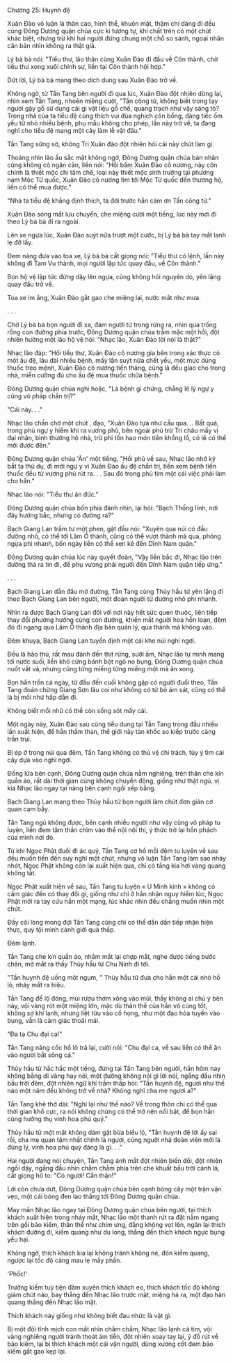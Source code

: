 




Chương 25: Huynh đệ


Xuân Đào vô luận là thân cao, hình thể, khuôn mặt, thậm chí dáng đi đều cùng Đông Dương quận chúa cực kì tương tự, khí chất trên có một chút khác biệt, nhưng trừ khi hai người đứng chung một chỗ so sánh, ngoại nhân căn bản nhìn không ra thật giả.

Lý bà bà nói: "Tiểu thư, lão thân cùng Xuân Đào đi đầu về Côn thành, chờ tiểu thư xong xuôi chính sự, liền tại Côn thành hội hợp."

Dứt lời, Lý bà bà mang theo dịch dung sau Xuân Đào trở về.

Không ngờ, từ Tần Tang bên người đi qua lúc, Xuân Đào đột nhiên dừng lại, nhìn xem Tần Tang, nhoẻn miệng cười, "Tần công tử, không biết trong tay ngươi gậy gỗ sử dụng cái gì vật liệu gỗ chế, quang trạch như vậy sáng tỏ? Trong nhà của ta tiểu đệ cũng thích vui đùa nghịch côn bổng, đáng tiếc ốm yếu từ nhỏ nhiều bệnh, phụ mẫu không cho phép, lần này trở về, ta đang nghĩ cho tiểu đệ mang một cây làm lễ vật đâu."

Tần Tang sững sờ, không Tri Xuân đào đột nhiên hỏi cái này chút làm gì.

Thoáng nhìn lão ẩu sắc mặt không ngờ, Đông Dương quận chúa bản nhân cũng không có ngăn cản, liền nói: "Hồi bẩm Xuân Đào cô nương, này côn chính là thiết mộc chi tâm chế, loại này thiết mộc sinh trưởng tại phương nam Mộc Tử quốc, Xuân Đào cô nương tìm tới Mộc Tử quốc đến thương hộ, liền có thể mua được."

"Nhà ta tiểu đệ khẳng định thích, ta đời trước hắn cám ơn Tần công tử."

Xuân Đào sóng mắt lưu chuyển, che miệng cười một tiếng, lúc này mới đi theo Lý bà bà đi ra ngoài.

Lên xe ngựa lúc, Xuân Đào suýt nữa trượt một cước, bị Lý bà bà tay mắt lanh lẹ đỡ lấy.

Đem nàng đưa vào toa xe, Lý bà bà cất giọng nói: "Tiểu thư có lệnh, lần này không đi Tam Vu thành, mọi người lập tức quay đầu, về Côn thành."

Bọn hộ vệ lập tức đứng dậy lên ngựa, cũng không hỏi nguyên do, yên lặng quay đầu trở về.

Toa xe im ắng, Xuân Đào gắt gao che miệng lại, nước mắt như mưa.

. . .

Chờ Lý bà bà bọn người đi xa, đám người từ trong rừng ra, nhìn qua trống rỗng con đường phía trước, Đông Dương quận chúa trầm mặc một hồi, đột nhiên hướng một lão hộ vệ hỏi: "Nhạc lão, Xuân Đào lời nói là thật?"

Nhạc lão đáp: "Hồi tiểu thư, Xuân Đào cô nương gia bên trong xác thực có một ấu đệ, lâu dài nhiều bệnh, mấy lần suýt nữa chết yểu, một mực dùng thuốc treo mệnh, Xuân Đào cô nương tiền tháng, cũng là đều giao cho trong nhà, miễn cưỡng đủ cho ấu đệ mua thuốc chữa bệnh."

Đông Dương quận chúa nghi hoặc, "Là bệnh gì chứng, chẳng lẽ lý ngự y cũng vô pháp chẩn trị?"

"Cái này. . ."

Nhạc lão chần chờ một chút , đạo, "Xuân Đào tựa như cầu qua. .. Bất quá, trong phủ ngự y hiếm khi ra vương phủ, bên ngoài phủ trừ Tri châu mấy vị đại nhân, bình thường hộ nhà, trừ phi tốn hao món tiền khổng lồ, có lẽ có thể mời được đến."

Đông Dương quận chúa 'Ân' một tiếng, "Hồi phủ về sau, Nhạc lão nhớ kỹ bắt ta thủ dụ, đi mời ngự y vì Xuân Đào ấu đệ chẩn trị, tiền xem bệnh tiền thuốc đều từ vương phủ rút ra. . . Sau đó trong phủ tìm một cái việc phải làm cho hắn."

Nhạc lão nói: "Tiểu thư ân đức."

Đông Dương quận chúa bốn phía đánh nhìn, lại hỏi: "Bạch Thống lĩnh, nơi đây hướng bắc, nhưng có đường ra?"

Bạch Giang Lan trầm tư một phen, gật đầu nói: "Xuyên qua núi có đầu đường nhỏ, có thể tới Lâm Ổ thành, cũng có thể vượt thành mà qua, phóng ngựa phi nhanh, bốn ngày liền có thể xen kẽ đến Dĩnh Nam quận."

Đông Dương quận chúa lúc này quyết đoán, "Vậy liền bắc đi, Nhạc lão trên đường thả ra tin đi, để phụ vương phái người đến Dĩnh Nam quận tiếp ứng."

. . .

Bạch Giang Lan dẫn đầu mở đường, Tần Tang cùng Thủy hầu tử yên lặng đi theo Bạch Giang Lan bên người, một đoàn người từ đường nhỏ phi nhanh.

Nhìn ra được Bạch Giang Lan đối với nơi này hết sức quen thuộc, liên tiếp thay đổi phương hướng cùng con đường, khiến mắt người hoa hỗn loạn, đêm đó đi ngang qua Lâm Ổ thành địa bàn quản lý, qua thành mà không vào.

Đêm khuya, Bạch Giang Lan tuyển định một cái khe núi nghỉ ngơi.

Đều là hảo thủ, rất mau đánh đến thịt rừng, sưởi ấm, Nhạc lão tự mình mang tới nước suối, liền khô cứng bánh bột ngô no bụng, Đông Dương quận chúa nuốt vất vả, nhưng cũng từng miếng từng miếng một mà ăn xong.

Bọn hắn trốn cả ngày, từ đầu đến cuối không gặp có người đuổi theo, Tần Tang đoán chừng Giang Sơn lâu coi như không có từ bỏ ám sát, cũng có thể là bị mồi nhử hấp dẫn đi.

Không biết mồi nhử có thể còn sống sót mấy cái.

Một ngày này, Xuân Đào sau cùng tiếu dung tại Tần Tang trong đầu nhiều lần xuất hiện, để hắn thầm than, thế giới này tàn khốc so kiếp trước càng trần trụi.

Bị ép ở trong núi qua đêm, Tần Tang không có thủ vệ chi trách, tùy ý tìm cái cây dựa vào nghỉ ngơi.

Đống lửa bên cạnh, Đông Dương quận chúa nằm nghiêng, trên thân che kín quần áo, rất dài thời gian cũng không chuyển động, giống như thật ngủ, vị kia Nhạc lão ngay tại nàng bên cạnh ngồi xếp bằng.

Bạch Giang Lan mang theo Thủy hầu tử bọn người làm chút đơn giản cơ quan cạm bẫy.

Tần Tang ngủ không được, bên cạnh nhiều người như vậy cũng vô pháp tu luyện, liền đem tâm thần chìm vào thể nội nội thị, ý thức trở lại hồn phách của mình nơi đó.

Từ khi Ngọc Phật đuổi đi ác quỷ, Tần Tang cơ hồ mỗi đêm tu luyện về sau đều muốn tiến đến suy nghĩ một chút, nhưng vô luận Tần Tang làm sao nhảy nhót, Ngọc Phật không còn lại xuất hiện qua, chỉ có tầng kia hơi vàng quang không tắt.

Ngọc Phật xuất hiện về sau, Tần Tang tu luyện « U Minh kinh » không có cảm giác đến có thay đổi gì, giống như chỉ ở hắn nhận nguy hiểm lúc, Ngọc Phật mới ra tay cứu hắn một mạng, lúc khác nhìn đều chẳng muốn nhìn một chút.

Đầy cõi lòng mong đợi Tần Tang cũng chỉ có thể dần dần tiếp nhận hiện thực, quy tội mình cảnh giới quá thấp.

Đêm lạnh.

Tần Tang che kín quần áo, nhắm mắt lại chợp mắt, nghe được tiếng bước chân, mở mắt ra thấy Thủy hầu tử Chu Ninh đi tới.

"Tần huynh đệ uống một ngụm, " Thủy hầu tử đưa cho hắn một cái nhỏ hồ lô, nháy mắt ra hiệu.

Tần Tang để lộ đóng, mùi rượu thơm xông vào mũi, thấy không ai chú ý bên này, vội vàng rót một miệng lớn, mặc dù thân thể của hắn vô cùng tốt, không sợ khí lạnh, nhưng liệt tửu vào cổ họng, như một đạo hỏa tuyến vào bụng, vẫn là cảm giác thoải mái.

"Đa tạ Chu đại ca!"

Tần Tang nâng cốc hồ lô trả lại, cười nói: "Chu đại ca, về sau liền có thể ăn vào ngươi bắt sông cá."

Thủy hầu tử hắc hắc một tiếng, đứng tại Tần Tang bên người, hắn hôm nay không bằng dĩ vãng hay nói, một đường không nói gì lời nói, ngẩng đầu nhìn bầu trời đêm, đột nhiên ngữ khí trầm thấp hỏi: "Tần huynh đệ, ngươi như thế nào một năm đều không trở về nhà? Không nghĩ cha mẹ ngươi a?"

Tần Tang khẽ thở dài: "Nghĩ lại như thế nào? Về trong thôn chỉ có thể qua thời gian khổ cực, ra nói không chừng có thể trở nên nổi bật, để bọn hắn cũng hưởng thụ vinh hoa phú quý."

Thủy hầu tử một mặt không dám gật bừa biểu lộ, "Tần huynh đệ lời ấy sai rồi, cha mẹ quan tâm nhất chính là ngươi, cùng người nhà đoàn viên mới là đúng lý, vinh hoa phú quý đáng là gì. . ."

Hai người đang nói chuyện, Tần Tang ánh mắt đột nhiên biến đổi, đột nhiên ngồi dậy, ngẩng đầu nhìn chằm chằm phía trên che khuất bầu trời cành lá, cất giọng hô to: "Có người! Cẩn thận!"

Lời còn chưa dứt, Đông Dương quận chúa bên cạnh bóng cây một trận vặn vẹo, một cái bóng đen lao thẳng tới Đông Dương quận chúa.

May mắn Nhạc lão ngay tại Đông Dương quận chúa bên người, tại thích khách xuất hiện trong nháy mắt, Nhạc lão một thanh rút ra đặt nằm ngang trên gối bảo kiếm, thân thể như chim ưng, đằng không vọt lên, ngăn lại thích khách đường đi, kiếm quang như du long, thẳng đến thích khách ngực bụng yếu hại.

Không ngờ, thích khách kia lại không tránh không né, đón kiếm quang, ngược lại tốc độ càng mau lẹ mấy phần.

'Phốc!'

Trường kiếm tuỳ tiện đâm xuyên thích khách eo, thích khách tốc độ không giảm chút nào, bay thẳng đến Nhạc lão trước mặt, miệng há ra, một đạo hàn quang thẳng đến Nhạc lão mặt.

Thích khách này giống như không biết đau nhức là vật gì.

Bị một đôi tĩnh mịch con mắt nhìn chằm chằm, Nhạc lão lạnh cả tim, vội vàng nghiêng người tránh thoát ám tiễn, đột nhiên xoay tay lại, ý đồ rút về bảo kiếm, lại bị thích khách một cái vặn người, dùng xương cốt đem bảo kiếm gắt gao kẹp lại.





